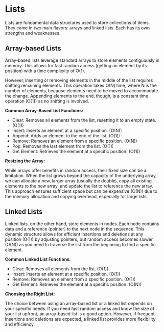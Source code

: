 # Lists

Lists are fundamental data structures used to store collections of items. They come in two main flavors: arrays and linked lists. Each has its own strengths and weaknesses.

## Array-based Lists

Array-based lists leverage standard arrays to store elements contiguously in memory. This allows for fast random access (getting an element by its position) with a time complexity of O(1).

However, inserting or removing elements in the middle of the list requires shifting remaining elements. This operation takes O(N) time, where N is the number of elements, because elements need to be moved to accommodate the change. Appending elements to the end, though, is a constant time operation (O(1)) as no shifting is involved.

**Common Array-Based List Functions:**

* Clear: Removes all elements from the list, resetting it to an empty state. (O(1))
* Insert: Inserts an element at a specific position. (O(N))
* Append: Adds an element to the end of the list. (O(1))
* Remove: Removes an element from a specific position. (O(N))
* Pop: Removes the last element from the list. (O(1))
* Get Element: Retrieves the element at a specific position. (O(1))

**Resizing the Array:**

While arrays offer benefits in random access, their fixed size can be a limitation. When the list grows beyond the capacity of the underlying array, we can allocate a new, larger array (usually the double), copy all existing elements to the new array, and update the list to reference the new array. This approach ensures sufficient space but can be expensive (O(N)) due to the memory allocation and copying overhead, especially for large lists.

## Linked Lists

Linked lists, on the other hand, store elements in nodes. Each node contains data and a reference (pointer) to the next node in the sequence. This dynamic structure allows for efficient insertions and deletions at any position (O(1)) by adjusting pointers, but random access becomes slower (O(N)) as you need to traverse the list from the beginning to find a specific element.

**Common Linked List Functions:**

* Clear: Removes all elements from the list. (O(1))
* Insert: Inserts an element at a specific position. (O(1))
* Remove: Removes an element from a specific position. (O(1))
* Get Element: Retrieves the element at a specific position. (O(N))


**Choosing the Right List:**

The choice between using an array-based list or a linked list depends on your specific needs. If you need fast random access and know the size of your list upfront, an array-based list is a good option. However, if frequent insertions and deletions are expected, a linked list provides more flexibility and efficiency.